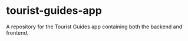 # tourist-guides-app
A repository for the Tourist Guides app containing both the backend and frontend.
